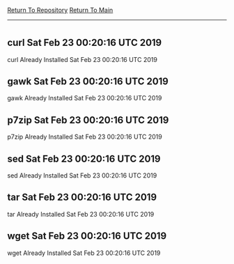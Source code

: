 [Return To Repository](https://github.com/deathbybandaid/piholeparser/)
[Return To Main](https://github.com/deathbybandaid/piholeparser/blob/master/RecentRunLogs/Mainlog.md)
____________________________________
# 
## curl Sat Feb 23 00:20:16 UTC 2019
curl Already Installed Sat Feb 23 00:20:16 UTC 2019
## gawk Sat Feb 23 00:20:16 UTC 2019
gawk Already Installed Sat Feb 23 00:20:16 UTC 2019
## p7zip Sat Feb 23 00:20:16 UTC 2019
p7zip Already Installed Sat Feb 23 00:20:16 UTC 2019
## sed Sat Feb 23 00:20:16 UTC 2019
sed Already Installed Sat Feb 23 00:20:16 UTC 2019
## tar Sat Feb 23 00:20:16 UTC 2019
tar Already Installed Sat Feb 23 00:20:16 UTC 2019
## wget Sat Feb 23 00:20:16 UTC 2019
wget Already Installed Sat Feb 23 00:20:16 UTC 2019

